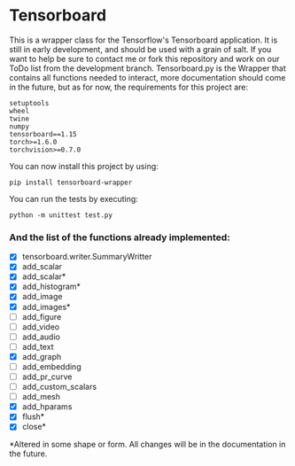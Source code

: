 # Tensorboard
This is a wrapper class for the Tensorflow's Tensorboard application. It is still in early development, and should be used with a grain of salt.
If you want to help be sure to contact me or fork this repository and work on our ToDo list from the development branch.
Tensorboard.py is the Wrapper that contains all functions needed to interact, more documentation should come in the future, but as for now, the requirements for this project are:

```
setuptools
wheel
twine
numpy
tensorboard==1.15
torch>=1.6.0 
torchvision>=0.7.0 
```

You can now install this project by using:
```{bash}
pip install tensorboard-wrapper
```

You can run the tests by executing:
```{bash}
python -m unittest test.py
```

### And the list of the functions already implemented:
- [x] tensorboard.writer.SummaryWritter
- [x] add_scalar
- [x] add_scalar*
- [x] add_histogram*
- [x] add_image
- [x] add_images*
- [ ] add_figure
- [ ] add_video
- [ ] add_audio
- [ ] add_text
- [x] add_graph
- [ ] add_embedding
- [ ] add_pr_curve
- [ ] add_custom_scalars
- [ ] add_mesh
- [x] add_hparams
- [x] flush*
- [x] close*

*Altered in some shape or form. All changes will be in the documentation in the future.